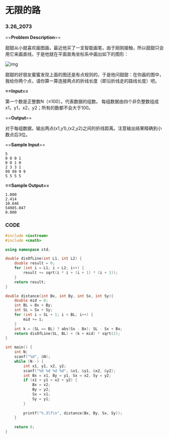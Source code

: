 # 无限的路

### 3.26_2073

==**Problem Description**==

甜甜从小就喜欢画图画，最近他买了一支智能画笔，由于刚刚接触，所以甜甜只会用它来画直线，于是他就在平面直角坐标系中画出如下的图形：

![img](http://acm.hdu.edu.cn/data/images/C41-1005-1.JPG)

甜甜的好朋友蜜蜜发现上面的图还是有点规则的，于是他问甜甜：在你画的图中，我给你两个点，请你算一算连接两点的折线长度（即沿折线走的路线长度）吧。

**==Input==**

第一个数是正整数N（≤100）。代表数据的组数。
每组数据由四个非负整数组成x1，y1，x2，y2；所有的数都不会大于100。

==**Output**==

对于每组数据，输出两点(x1,y1),(x2,y2)之间的折线距离。注意输出结果精确到小数点后3位。

==**Sample Input**==

```
5
0 0 0 1
0 0 1 0
2 3 3 1
99 99 9 9
5 5 5 5
```

**==Sample Output==**

```
1.000
2.414
10.646
54985.047
0.000
```

 

### CODE

```cpp
#include <iostream>
#include <cmath>

using namespace std;

double disOfLine(int L1, int L2) {
    double result = 0;
    for (int i = L1; i < L2; i++) {
        result += sqrt(i * i + (i + 1) * (i + 1));
    }
    return result;
}

double distance(int Bx, int By, int Sx, int Sy){
    double mid = 0;
    int BL = Bx + By;
    int SL = Sx + Sy;
    for (int i = SL + 1; i < BL; i++) {
        mid += i;
    }
    int k = (SL == BL) ? abs(Sx - Bx): SL - Sx + Bx;
    return disOfLine(SL, BL) + (k + mid) * sqrt(2);
}

int main() {
    int N;
    scanf("%d", &N);
    while (N--) {
        int x1, y1, x2, y2;
        scanf("%d %d %d %d", &x1, &y1, &x2, &y2);
        int Bx = x1, By = y1, Sx = x2, Sy = y2;
        if (x1 + y1 < x2 + y2) {
            Bx = x2;
            By = y2;
            Sx = x1;
            Sy = y1;
        }
        
        printf("%.3lf\n", distance(Bx, By, Sx, Sy));
    }
    
    return 0;
}
```


